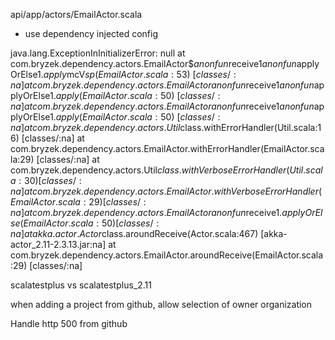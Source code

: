 api/app/actors/EmailActor.scala

  - use dependency injected config

java.lang.ExceptionInInitializerError: null
	at com.bryzek.dependency.actors.EmailActor$$anonfun$receive$1$$anonfun$applyOrElse$1.apply$mcV$sp(EmailActor.scala:53) ~[classes/:na]
	at com.bryzek.dependency.actors.EmailActor$$anonfun$receive$1$$anonfun$applyOrElse$1.apply(EmailActor.scala:50) ~[classes/:na]
	at com.bryzek.dependency.actors.EmailActor$$anonfun$receive$1$$anonfun$applyOrElse$1.apply(EmailActor.scala:50) ~[classes/:na]
	at com.bryzek.dependency.actors.Util$class.withErrorHandler(Util.scala:16) [classes/:na]
	at com.bryzek.dependency.actors.EmailActor.withErrorHandler(EmailActor.scala:29) [classes/:na]
	at com.bryzek.dependency.actors.Util$class.withVerboseErrorHandler(Util.scala:30) [classes/:na]
	at com.bryzek.dependency.actors.EmailActor.withVerboseErrorHandler(EmailActor.scala:29) [classes/:na]
	at com.bryzek.dependency.actors.EmailActor$$anonfun$receive$1.applyOrElse(EmailActor.scala:50) [classes/:na]
	at akka.actor.Actor$class.aroundReceive(Actor.scala:467) [akka-actor_2.11-2.3.13.jar:na]
	at com.bryzek.dependency.actors.EmailActor.aroundReceive(EmailActor.scala:29) [classes/:na]

scalatestplus vs scalatestplus_2.11

when adding a project from github, allow selection of owner
organization

Handle http 500 from github
